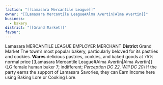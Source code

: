 ```yaml
---
faction: "[[Lamasara Mercantile League]]"
owner: "[[Lamasara Mercantile League#Alma Avertin|Alma Avertin]]"
business:
  - bakery
district: "[[Grand Market]]"
favour:
---
```

Lamasara MERCANTILE LEAGUE EMPLOYER MERCHANT 
**District** Grand Market
The town’s most popular bakery, particularly beloved for its pastries and cookies. 
**Wares** delicious pastries, cookies, and baked goods at 75% normal price 
[[Lamasara Mercantile League#Alma Avertin|Alma Avertin]] (LG female human baker 7; indifferent; *Perception DC 22, Will DC 20*) If the party earns the support of Lamasara Savories, they can Earn Income here using Baking Lore or Cooking Lore.
